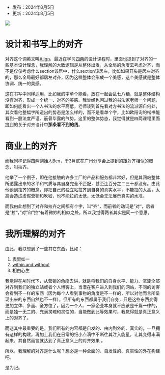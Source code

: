 

- 发布：2024年8月5日
- 更新：2024年8月5日

![](https://rolen.wiki/wp-content/uploads/2024/08/align-1.png)

# 设计和书写上的对齐

对齐这个词英文叫[Align](https://rolen.wiki/words/align/)，最近在学习[四两](https://4liang.com/)的设计课程时，里面也提到了对齐的一些基本设计理念，我理解的大致逻辑是从整体出发，从全局的角度去考虑对齐，而不是仅仅考虑什么section该居中，什么section该居左，比如如果开头是居左对齐的，那么全局最好都居左对齐，因为这样整体会形成一个美感，这个美感就是整体协调、统一的美感。

这在书写中同样适用，比如我的字单个能看，放在一起会乱七八糟，就是整体结构没有对齐，形成一个统一、对齐的美感。我曾经也问过我的书法家老师一个问题，即如何能看出一个人书法的水平高低，老师谈到首先看对方书法的流派源自何处，其次看他整幅字所造出的势态是怎么样的，而不是看单个字，比如欧阳询的楷书能看到一股法度严谨、筋骨毕露的气势。这里的整体势态，我觉得就是四两课程里面提到的关于对齐设计中**那条看不到的线**。

# 商业上的对齐

而我同样记得四两创始人Ben，于3月底在广州分享会上提到的跟对齐相似的概念，叫拉齐。

他举了一个例子，即在他接触的许多工厂的产品和服务都非常好，但是其网站整体所透露出来的水平和气质与其自身完全不匹配，甚至连百分之二三十都没有。由此他谈到拉齐的概念，即把自己的独立站拉齐到自身的真实水平，不能拉的太高，太高会造成虚假营销和吹嘘，也不能拉的太低，太低会无法展示真实的水准。

而我由此想到了对齐和拉齐之间都有个字，叫“齐”，而前者的动词是”对“，后者是”拉“，”对“和”拉“有着微妙的相似之处，所以我觉得两者其实是同一个意思。

# 我所理解的对齐

由此，我联想到了一些其它东西，比如：

1. 表里如一
2. [within and without](https://rolen.wiki/within-and-without/)
3. 相由心生

我觉得在AI时代下，从营销的角度去讲，就是将我们的自身水平、能力、沉淀全部对齐到我们的独立站或者个人博客上，当潜在客户进入到我们的网站，不同的访客会看到不一样的东西（因为每个人看到事物的角度是不一样的，所以对他而言所呈现出来的东西自然也不一样），但所有的东西都属于我们自身，只是这些东西变得更加立体、多面、全方位了。因为一个人、一家企业本身就不应该是千篇一律的，而是独一无二的、充满灵魂和灵性的，当能做到此等效果时，我觉得就是真正意义上的对齐了。

而这其中最重要的是，我们所有的内容都是自发的、由内到外的、真实的，一旦拥有这样的构建，再加上我们在日常的细小点滴中不断往其注入能量，让其变得丰满起来，其自然而言就达到了真正意义上的对齐效果 。

所以，我理解的对齐是什么呢？想必是一种全面的、自发性的、真实性的外在构建吧。

是为记。